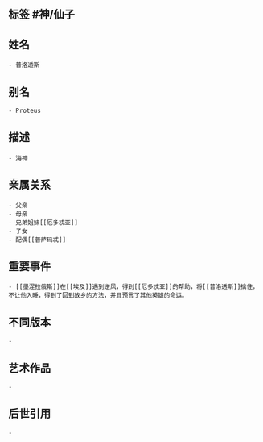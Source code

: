 ## 标签  #神/仙子
## 姓名
	- 普洛透斯
## 别名
	- Proteus
## 描述
	- 海神
## 亲属关系
	- 父亲
	- 母亲
	- 兄弟姐妹[[厄多忒亚]]
	- 子女
	- 配偶[[普萨玛忒]]
## 重要事件
	- [[墨涅拉俄斯]]在[[埃及]]遇到逆风，得到[[厄多忒亚]]的帮助，将[[普洛透斯]]擒住，不让他入睡，得到了回到故乡的方法，并且预言了其他英雄的命运。
## 不同版本
	-
## 艺术作品
	-
## 后世引用
	-
